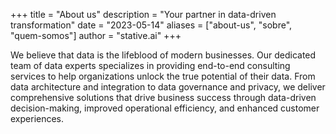 +++
title = "About us"
description = "Your partner in data-driven transformation"
date = "2023-05-14"
aliases = ["about-us", "sobre", "quem-somos"]
author = "stative.ai"
+++

We believe that data is the lifeblood of modern businesses. Our dedicated team of data experts specializes in providing end-to-end consulting services to help organizations unlock the true potential of their data. From data architecture and integration to data governance and privacy, we deliver comprehensive solutions that drive business success through data-driven decision-making, improved operational efficiency, and enhanced customer experiences.
